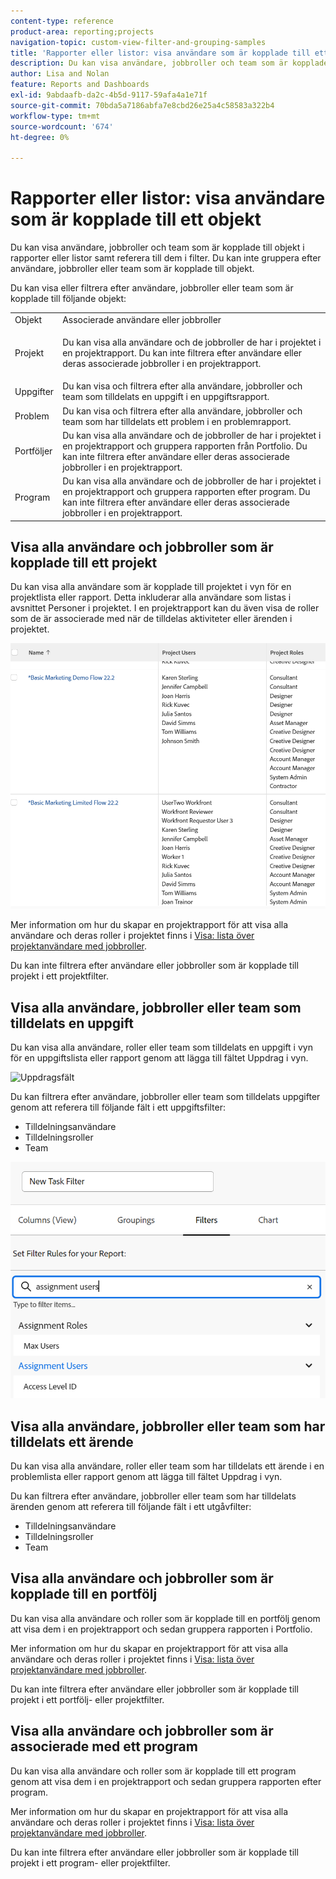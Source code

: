 ```yaml
---
content-type: reference
product-area: reporting;projects
navigation-topic: custom-view-filter-and-grouping-samples
title: 'Rapporter eller listor: visa användare som är kopplade till ett objekt'
description: Du kan visa användare, jobbroller och team som är kopplade till objekt i rapporter eller listor samt referera till dem i filter. Du kan inte gruppera efter användare, jobbroller eller team som är kopplade till objekt.
author: Lisa and Nolan
feature: Reports and Dashboards
exl-id: 9abdaafb-da2c-4b5d-9117-59afa4a1e71f
source-git-commit: 70bda5a7186abfa7e8cbd26e25a4c58583a322b4
workflow-type: tm+mt
source-wordcount: '674'
ht-degree: 0%

---
```


# Rapporter eller listor: visa användare som är kopplade till ett objekt

Du kan visa användare, jobbroller och team som är kopplade till objekt i rapporter eller listor samt referera till dem i filter. Du kan inte gruppera efter användare, jobbroller eller team som är kopplade till objekt.

Du kan visa eller filtrera efter användare, jobbroller eller team som är kopplade till följande objekt:

<table style="table-layout:auto"> 
 <col> 
 <col> 
 <tbody> 
  <tr> 
   <td role="rowheader">Objekt</td> 
   <td>Associerade användare eller jobbroller</td> 
  </tr> 
  <tr> 
   <td role="rowheader">Projekt</td> 
   <td> <p>Du kan visa alla användare och de jobbroller de har i projektet i en projektrapport. Du kan inte filtrera efter användare eller deras associerade jobbroller i en projektrapport. </p> </td> 
  </tr> 
  <tr> 
   <td role="rowheader">Uppgifter</td> 
   <td>Du kan visa och filtrera efter alla användare, jobbroller och team som tilldelats en uppgift i en uppgiftsrapport.</td> 
  </tr> 
  <tr> 
   <td role="rowheader">Problem</td> 
   <td>Du kan visa och filtrera efter alla användare, jobbroller och team som har tilldelats ett problem i en problemrapport.</td> 
  </tr> 
  <tr> 
   <td role="rowheader">Portföljer</td> 
   <td>Du kan visa alla användare och de jobbroller de har i projektet i en projektrapport och gruppera rapporten från Portfolio. Du kan inte filtrera efter användare eller deras associerade jobbroller i en projektrapport.</td> 
  </tr> 
  <tr> 
   <td role="rowheader">Program</td> 
   <td>Du kan visa alla användare och de jobbroller de har i projektet i en projektrapport och gruppera rapporten efter program. Du kan inte filtrera efter användare eller deras associerade jobbroller i en projektrapport.</td> 
  </tr> 
 </tbody> 
</table>

## Visa alla användare och jobbroller som är kopplade till ett projekt

Du kan visa alla användare som är kopplade till projektet i vyn för en projektlista eller rapport. Detta inkluderar alla användare som listas i avsnittet Personer i projektet. I en projektrapport kan du även visa de roller som de är associerade med när de tilldelas aktiviteter eller ärenden i projektet.

![Projekt med användar- och rollinformation](assets/project-with-user-and-role-information-report-350x100.png)

Mer information om hur du skapar en projektrapport för att visa alla användare och deras roller i projektet finns i [Visa: lista över projektanvändare med jobbroller](../../../reports-and-dashboards/reports/custom-view-filter-grouping-samples/view-project-user-list.md).

Du kan inte filtrera efter användare eller jobbroller som är kopplade till projekt i ett projektfilter.

## Visa alla användare, jobbroller eller team som tilldelats en uppgift

Du kan visa alla användare, roller eller team som tilldelats en uppgift i vyn för en uppgiftslista eller rapport genom att lägga till fältet Uppdrag i vyn.

![Uppdragsfält](assets/assignments-field-task-view-350x124.png)

Du kan filtrera efter användare, jobbroller eller team som tilldelats uppgifter genom att referera till följande fält i ett uppgiftsfilter:

* Tilldelningsanvändare
* Tilldelningsroller
* Team

![Tilldelningsanvändare och roller i aktivitetsfiltret](assets/assignment-users-roles-task-filter-350x334.png)

## Visa alla användare, jobbroller eller team som har tilldelats ett ärende

Du kan visa alla användare, roller eller team som har tilldelats ett ärende i en problemlista eller rapport genom att lägga till fältet Uppdrag i vyn.

Du kan filtrera efter användare, jobbroller eller team som har tilldelats ärenden genom att referera till följande fält i ett utgåvfilter:

* Tilldelningsanvändare
* Tilldelningsroller
* Team

## Visa alla användare och jobbroller som är kopplade till en portfölj

Du kan visa alla användare och roller som är kopplade till en portfölj genom att visa dem i en projektrapport och sedan gruppera rapporten i Portfolio.

Mer information om hur du skapar en projektrapport för att visa alla användare och deras roller i projektet finns i [Visa: lista över projektanvändare med jobbroller](../../../reports-and-dashboards/reports/custom-view-filter-grouping-samples/view-project-user-list.md).

Du kan inte filtrera efter användare eller jobbroller som är kopplade till projekt i ett portfölj- eller projektfilter.

## Visa alla användare och jobbroller som är associerade med ett program

Du kan visa alla användare och roller som är kopplade till ett program genom att visa dem i en projektrapport och sedan gruppera rapporten efter program.

Mer information om hur du skapar en projektrapport för att visa alla användare och deras roller i projektet finns i [Visa: lista över projektanvändare med jobbroller](../../../reports-and-dashboards/reports/custom-view-filter-grouping-samples/view-project-user-list.md).

Du kan inte filtrera efter användare eller jobbroller som är kopplade till projekt i ett program- eller projektfilter.
